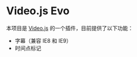 # Video.js Evo

本项目是 [Video.js](https://github.com/videojs/video.js) 的一个插件，目前提供了以下功能：

* 字幕（兼容 IE8 和 IE9）
* 时间点标记
